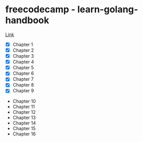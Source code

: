 # freecodecamp - learn-golang-handbook

[Link](https://www.freecodecamp.org/news/learn-golang-handbook)

- [x] Chapter 1
- [x] Chapter 2
- [x] Chapter 3
- [x] Chapter 4
- [x] Chapter 5
- [x] Chapter 6
- [x] Chapter 7
- [x] Chapter 8
- [x] Chapter 9
- Chapter 10
- Chapter 11
- Chapter 12
- Chapter 13
- Chapter 14
- Chapter 15
- Chapter 16

